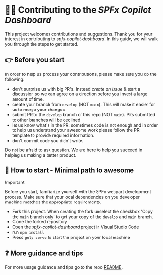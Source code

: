 # 👩‍💻 Contributing to the _SPFx Copilot Dashboard_

This project welcomes contributions and suggestions. Thank you for your interest in contributing to _spfx-copilot-dashboard_. In this guide, we will walk you through the steps to get started.

## 👉 Before you start

In order to help us process your contributions, please make sure you do the following:

- don't surprise us with big PR's. Instead _create an issue_ & start a discussion so we can agree on a direction before you invest a large amount of time.
- create your branch from `develop` (NOT `main`). This will make it easier for us to merge your changes.
- submit PR to the `develop` branch of this repo (NOT `main`). PRs submitted to other branches will be declined.
- let us know what's in the PR: sometimes code is not enough and in order to help us understand your awesome work please follow the PR template to provide required information.
- don't commit code you didn't write.

Do not be afraid to ask question. We are here to help you succeed in helping us making a better product.

## 👣 How to start - Minimal path to awesome

> [!IMPORTANT]
> Before you start, familiarize yourself with the SPFx webpart development process. Make sure that your local dependencies on you developer machine matches the appropriate requirements.

- Fork this project. When creating the fork unselect the checkbox 'Copy the `main` branch only' to get your copy of the `develop` and `main` branch.
- Clone the forked repository
- Open the _spfx-copilot-dashboard_ project in Visual Studio Code
- run `npm install`
- Press `gulp serve` to start the project on your local machine

## ❓ More guidance and tips

For more usage guidance and tips go to the repo [README](./README.md).

